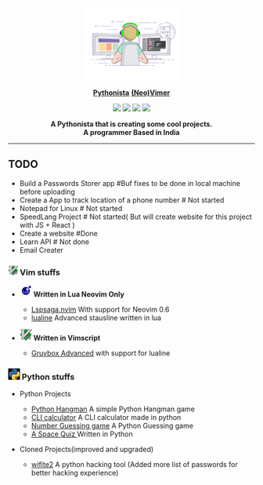<div align="center">
<img height="150" src="https://github.com/pynvimdev/pynvimdev/blob/main/coding.gif" alt="gif with funny random cat say thank you." />
</div>

<p align="center">
<b><a href="https://python.org">Pythonista</a></b>
<b><a href="https://github.com/neovim/neovim">(Neo)Vimer</a></b>

</p>

<p align="center">
<img src="https://img.shields.io/badge/python-%2300ADD8.svg?&style=for-the-badge&logo=python&logoColor=white" />
<img src="https://img.shields.io/badge/lua-%232C2D72.svg?&style=for-the-badge&logo=lua&logoColor=white"/>
<img src="https://img.shields.io/badge/vimscript%20-%23007ACC.svg?&style=for-the-badge&logo=vim&logoColor=white"/>
<img src="https://img.shields.io/badge/neovim-%2357A143.svg?&style=for-the-badge&logo=neovim&logoColor=white"/>
</p>

<div align='center'>
<b>A Pythonista that is creating some cool projects.</b><br>
<b>A programmer Based in India </b>
</div>
<hr/>


## TODO
- Build a Passwords Storer app #Buf fixes to be done in local machine before uploading 
- Create a App to track location of a phone number # Not started
- Notepad for Linux # Not started
- SpeedLang Project # Not started( But will create website for this project with JS + React )
- Create a website #Done 
- Learn API # Not done
- Email Creater


### <img alt="vim icon" src="https://github.com/pynvimdev/pynvimdev/blob/main/vim.svg" width=20 /> Vim stuffs

- <img alt="lua icon" src="https://github.com/glepnir/glepnir/raw/master/octicons/lua.svg" width=24 />  **Written in Lua Neovim Only**
   - [Lspsaga.nvim](https://github.com/pynvimdev/lspsaga.nvim) With support for Neovim 0.6 
   - [lualine](https://github.com/pynvimdev/lualine.nvim) Advanced stausline written in lua


- <img alt="vim icon" src="https://github.com/pynvimdev/pynvimdev/blob/main/vim.svg" width=24 /> **Written in Vimscript**
   - [Gruvbox Advanced](https://github.com/pynvimdev/Gruvbox_Advanced) with support for lualine 


### <img alt="python icon" src = "https://github.com/pynvimdev/pynvimdev/blob/main/pythonloa.png" width=24 /> Python stuffs
   
   - Python Projects
      - [Python Hangman](https://github.com/pynvimdev/Python_Hangman) A simple Python Hangman game
      - [CLI calculator](https://github.com/pynvimdev/Simple-calculator-using-python) A CLI calculator made in python
      - [Number Guessing game](https://github.com/pynvimdev/Guessing-game) A Python Guessing game 
      - [A Space Quiz ](https://github.com/pynvimdev/Space_App) Written in Python

   - Cloned Projects(improved and upgraded)
      - [wifite2](https://github.com/pynvimdev/wifite2) A python hacking tool (Added more list of passwords for better hacking experience)



